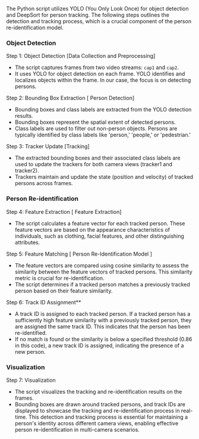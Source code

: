
The Python script utilizes YOLO (You Only Look Once) for object detection and DeepSort for person tracking. The following steps outlines the detection and tracking process, which is a crucial component of the person re-identification model.

### Object Detection 

Step 1: Object Detection [Data Collection and Preprocessing]
* The script captures frames from two video streams: `cap1` and `cap2`.
* It uses YOLO for object detection on each frame. YOLO identifies and localizes objects within the frame. In our case, the focus is on detecting persons.

Step 2: Bounding Box Extraction [ Person Detection] 

* Bounding boxes and class labels are extracted from the YOLO detection results.
* Bounding boxes represent the spatial extent of detected persons.
* Class labels are used to filter out non-person objects. Persons are typically identified by class labels like 'person,' 'people,' or 'pedestrian.'

Step 3: Tracker Update [Tracking]

* The extracted bounding boxes and their associated class labels are used to update the trackers for both camera views (tracker1 and tracker2).
* Trackers maintain and update the state (position and velocity) of tracked persons across frames.

### Person Re-identification

Step 4: Feature Extraction  [ Feature Extraction]
* The script calculates a feature vector for each tracked person. These feature vectors are based on the appearance characteristics of individuals, such as clothing, facial features, and other distinguishing attributes.

Step 5: Feature Matching   [ Person Re-Identification Model ]

* The feature vectors are compared using cosine similarity to assess the similarity between the feature vectors of tracked persons. This similarity metric is crucial for re-identification.
* The script determines if a tracked person matches a previously tracked person based on their feature similarity.

Step 6: Track ID Assignment**

* A track ID is assigned to each tracked person. If a tracked person has a sufficiently high feature similarity with a previously tracked person, they are assigned the same track ID. This indicates that the person has been re-identified.
* If no match is found or the similarity is below a specified threshold (0.86 in this code), a new track ID is assigned, indicating the presence of a new person.

### Visualization

Step 7: Visualization

* The script visualizes the tracking and re-identification results on the frames.
* Bounding boxes are drawn around tracked persons, and track IDs are displayed to showcase the tracking and re-identification process in real-time.
This detection and tracking process is essential for maintaining a person's identity across different camera views, enabling effective person re-identification in multi-camera scenarios.



